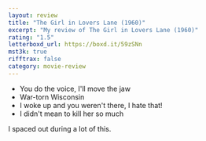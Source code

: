 ```yaml
---
layout: review
title: "The Girl in Lovers Lane (1960)"
excerpt: "My review of The Girl in Lovers Lane (1960)"
rating: "1.5"
letterboxd_url: https://boxd.it/59zSNn
mst3k: true
rifftrax: false
category: movie-review
---
```


- You do the voice, I'll move the jaw
- War-torn Wisconsin
- I woke up and you weren't there, I hate that!
- I didn't mean to kill her so much

I spaced out during a lot of this.
